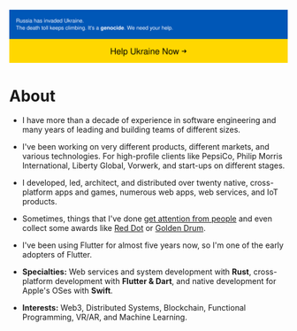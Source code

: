 [![Stand With Ukraine](https://raw.githubusercontent.com/vshymanskyy/StandWithUkraine/main/banner2-direct.svg)](https://vshymanskyy.github.io/StandWithUkraine)

# About 

- I have more than a decade of experience in software engineering and many years of leading and building teams of different sizes.

- I've been working on very different products, different markets, and various technologies. For high-profile clients like PepsiCo, Philip Morris International, Liberty Global, Vorwerk, and start-ups on different stages.

- I developed, led, architect, and distributed over twenty native, cross-platform apps and games, numerous web apps, web services, and IoT products.

- Sometimes, things that I've done [get attention from people](https://apps.apple.com/de/app/official-cookidoo-app/id714004506) and even collect some awards like [Red Dot](https://www.red-dot.org/project/thermomix-tm6-41286) or [Golden Drum](https://www.behance.net/gallery/18282261/BRAHM-Device-Application).

- I've been using Flutter for almost five years now, so I'm one of the early adopters of Flutter.

- __Specialties:__  Web services and system development with **Rust**, cross-platform development with **Flutter & Dart**, and native development for Apple's OSes with **Swift**.

- __Interests:__ Web3, Distributed Systems, Blockchain, Functional Programming, VR/AR, and Machine Learning.
